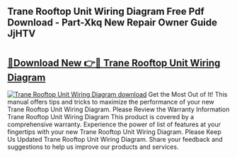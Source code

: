 ## Trane Rooftop Unit Wiring Diagram Free Pdf Download - Part-Xkq New Repair Owner Guide JjHTV

# <h2><a href="http://dfkjd12.blite.top/?on=Trane+Rooftop+Unit+Wiring+Diagram">🔗Download New 👉🔴 Trane Rooftop Unit Wiring Diagram</a></h2>

[![Trane Rooftop Unit Wiring Diagram download](https://i.imgur.com/lujVjoI.png)](http://dfkjd12.blite.top/?on=Trane+Rooftop+Unit+Wiring+Diagram)
Get the Most Out of It! This manual offers tips and tricks to maximize the performance of your new Trane Rooftop Unit Wiring Diagram. Please Review the Warranty Information Trane Rooftop Unit Wiring Diagram This product is covered by a comprehensive warranty. Experience the power of list of features at your fingertips with your new Trane Rooftop Unit Wiring Diagram. Please Keep Us Updated Trane Rooftop Unit Wiring Diagram. Share your feedback and suggestions to help us improve our products and services.
